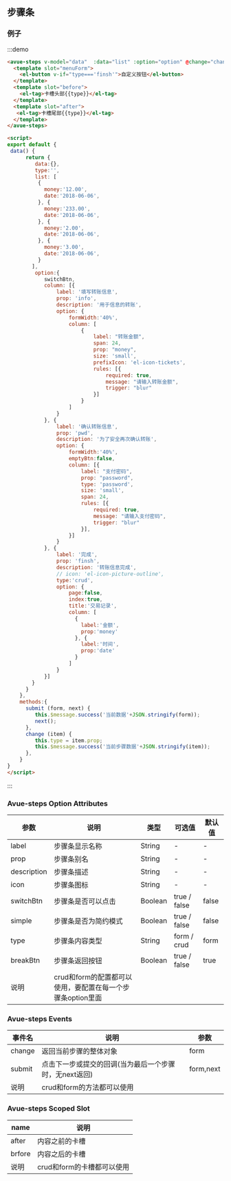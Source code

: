 <script>
export default {
 data() {
      return {
         data:{},
         type:'',
         list: [
          {
            money:'12.00',
            date:'2018-06-06',
          }, {
            money:'233.00',
            date:'2018-06-06',
          }, {
            money:'2.00',
            date:'2018-06-06',
          }, {
            money:'3.00',
            date:'2018-06-06',
          }
        ],
         option:{
            switchBtn:true,
            column: [{
                label: '填写转账信息',
                prop: 'info',
                description: '用于信息的转账',
                option: {
                    formWidth:'40%',
                    column: [
                        {
                            label: "转账金额",
                            span: 24,
                            prop: "money",
                            size: 'small',
                            prefixIcon: 'el-icon-tickets',
                            rules: [{
                                required: true,
                                message: "请输入转账金额",
                                trigger: "blur"
                            }]
                        }
                    ]
                }
            }, {
                label: '确认转账信息',
                prop: 'pwd',
                description: '为了安全再次确认转账',
                option: {
                    formWidth:'40%',
                    emptyBtn:false,
                    column: [{
                        label: "支付密码",
                        prop: "password",
                        type: 'password',
                        size: 'small',
                        span: 24,
                        rules: [{
                            required: true,
                            message: "请输入支付密码",
                            trigger: "blur"
                        }],
                    }]
                }
            }, {
                label: '完成',
                prop: 'finsh',
                description: '转账信息完成',
                // icon: 'el-icon-picture-outline',
                type:'crud',
                option: {
                    page:false,
                    index:true,
                    title:'交易记录',
                    column: [
                      {
                        label:'金额',
                        prop:'money'
                      }, {
                        label:'时间',
                        prop:'date'
                      }
                    ]
                }
            }]
        }
      }
    },
    methods:{
       submit (form, next) {
         this.$message.success('当前数据'+JSON.stringify(form));
         next();
       },
      change (item) {
        this.type = item.prop;
        this.$message.success('当前步骤数据'+JSON.stringify(item));
      },
    }
}
</script>

<style>

</style>

## 步骤条



### 例子

:::demo 
```html
<avue-steps v-model="data"  :data="list" :option="option" @change="change" @submit="submit">
  <template slot="menuForm">
    <el-button v-if="type==='finsh'">自定义按钮</el-button>
  </template>
  <template slot="before">
    <el-tag>卡槽头部{{type}}</el-tag>
  </template>
  <template slot="after">
   <el-tag>卡槽尾部{{type}}</el-tag>
  </template>
</avue-steps>

<script>
export default {
 data() {
      return {
         data:{},
         type:'',
         list: [
          {
            money:'12.00',
            date:'2018-06-06',
          }, {
            money:'233.00',
            date:'2018-06-06',
          }, {
            money:'2.00',
            date:'2018-06-06',
          }, {
            money:'3.00',
            date:'2018-06-06',
          }
        ],
         option:{
            switchBtn,
            column: [{
                label: '填写转账信息',
                prop: 'info',
                description: '用于信息的转账',
                option: {
                    formWidth:'40%',
                    column: [
                        {
                            label: "转账金额",
                            span: 24,
                            prop: "money",
                            size: 'small',
                            prefixIcon: 'el-icon-tickets',
                            rules: [{
                                required: true,
                                message: "请输入转账金额",
                                trigger: "blur"
                            }]
                        }
                    ]
                }
            }, {
                label: '确认转账信息',
                prop: 'pwd',
                description: '为了安全再次确认转账',
                option: {
                    formWidth:'40%',
                    emptyBtn:false,
                    column: [{
                        label: "支付密码",
                        prop: "password",
                        type: 'password',
                        size: 'small',
                        span: 24,
                        rules: [{
                            required: true,
                            message: "请输入支付密码",
                            trigger: "blur"
                        }],
                    }]
                }
            }, {
                label: '完成',
                prop: 'finsh',
                description: '转账信息完成',
                // icon: 'el-icon-picture-outline',
                type:'crud',
                option: {
                    page:false,
                    index:true,
                    title:'交易记录',
                    column: [
                      {
                        label:'金额',
                        prop:'money'
                      }, {
                        label:'时间',
                        prop:'date'
                      }
                    ]
                }
            }]
        }
      }
    },
    methods:{
      submit (form, next) {
         this.$message.success('当前数据'+JSON.stringify(form));
         next();
      },
      change (item) {
         this.type = item.prop;
         this.$message.success('当前步骤数据'+JSON.stringify(item));
      },
    }
}
</script>
```
:::


### Avue-steps Option Attributes

| 参数      | 说明          | 类型      | 可选值                           | 默认值  |
|---------- |-------------- |---------- |--------------------------------  |-------- |
| label | 步骤条显示名称 | String | -  | - |
| prop | 步骤条别名 | String | -  | - |
| description | 步骤条描述 | String | -  | - |
| icon | 步骤条图标 | String | -  | - |
| switchBtn | 步骤条是否可以点击 | Boolean | true / false  | false |
| simple | 步骤条是否为简约模式 | Boolean | true / false  | false |
| type | 步骤条内容类型 | String | form / crud  | form |
| breakBtn | 步骤条返回按钮 | Boolean | true / false  | true |
| 说明 | crud和form的配置都可以使用，要配置在每一个步骤条option里面 |

### Avue-steps Events

| 事件名 | 说明 | 参数 |
| ---- | ---- | ---- |
| change | 返回当前步骤的整体对象 | form |
| submit | 点击下一步或提交的回调(当为最后一个步骤时，无next返回) | form,next |
| 说明 | crud和form的方法都可以使用 |

### Avue-steps Scoped Slot

| name | 说明 |
|------|--------|
| after | 内容之前的卡槽 |
| brfore | 内容之后的卡槽 |
| 说明 | crud和form的卡槽都可以使用 |


